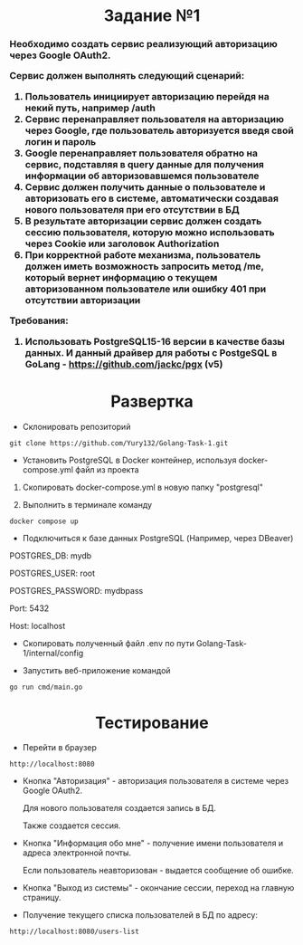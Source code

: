 <h1 align="center">Задание №1</h1>
<h3 align="left">Необходимо создать сервис реализующий авторизацию через Google OAuth2.

Сервис должен выполнять следующий сценарий:
1.	Пользователь инициирует авторизацию перейдя на некий путь, например /auth
2.	Сервис перенаправляет пользователя на авторизацию через Google, где пользователь авторизуется введя свой логин и пароль
3.	Google перенаправляет пользователя обратно на сервис, подставляя в query данные для получения информации об авторизовавшемся пользователе
4.	Сервис должен получить данные о пользователе и авторизовать его в системе, автоматически создавая нового пользователя при его отсутствии в БД
5.	В результате авторизации сервис должен создать сессию пользователя, которую можно использовать через Cookie или заголовок Authorization
6.	При корректной работе механизма, пользователь должен иметь возможность запросить метод /me, который вернет информацию о текущем авторизованном пользователе или ошибку 401 при отсутствии авторизации

Требования:
1.	Использовать PostgreSQL15-16 версии в качестве базы данных. И данный драйвер для работы с PostgeSQL в GoLang - https://github.com/jackc/pgx (v5)
</h3>

<h1 align="center">Развертка</h1>

- Склонировать репозиторий
```
git clone https://github.com/Yury132/Golang-Task-1.git
```
- Установить PostgreSQL в Docker контейнер, используя docker-compose.yml файл из проекта
  
1. Скопировать docker-compose.yml в новую папку "postgresql"
  
2. Выполнить в терминале команду
```
docker compose up
```
- Подключиться к базе данных PostgreSQL (Например, через DBeaver)

POSTGRES_DB: mydb

POSTGRES_USER: root

POSTGRES_PASSWORD: mydbpass

Port: 5432

Host: localhost

- Скопировать полученный файл .env по пути Golang-Task-1/internal/config

- Запустить веб-приложение командой
```
go run cmd/main.go
```

<h1 align="center">Тестирование</h1>

- Перейти в браузер

```
http://localhost:8080
```

- Кнопка "Авторизация" - авторизация пользователя в системе через Google OAuth2.

  Для нового пользователя создается запись в БД.

  Также создается сессия.
- Кнопка "Информация обо мне" - получение имени пользователя и адреса электронной почты.

  Если пользователь неавторизован - выдается сообщение об ошибке.
- Кнопка "Выход из системы" - окончание сессии, переход на главную страницу.
- Получение текущего списка пользователей в БД по адресу:

```
http://localhost:8080/users-list
```
